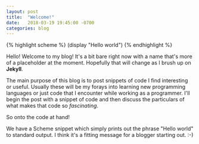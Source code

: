 ```yaml
---
layout: post
title:  "Welcome!"
date:   2018-03-19 19:45:00 -0700
categories: blog
---
```

{% highlight scheme %}
(display "Hello world")
{% endhighlight %}

Hello! Welcome to my blog! It's a bit bare right now with a name that's more of a placeholder at the moment. Hopefully that will change as I brush up on **Jekyll**.

The main purpose of this blog is to post snippets of code I find interesting or useful. Usually these will be my forays into learning new programming languages or just code that I encounter while working as a programmer. I'll begin the post with a snippet of code and then discuss the particulars of what makes that code so _fascinating_.

So onto the code at hand! 

We have a Scheme snippet which simply prints out the phrase "Hello world" to standard output. I think it's a fitting message for a blogger starting out. :-)
